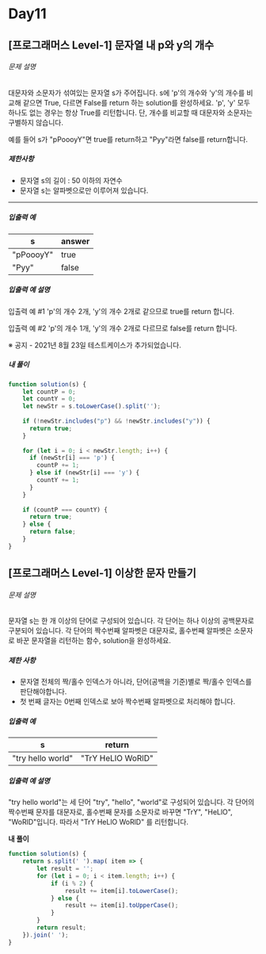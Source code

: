 # Day11



## [프로그래머스 Level-1] 문자열 내 p와 y의 개수

###### 문제 설명

대문자와 소문자가 섞여있는 문자열 s가 주어집니다. s에 'p'의 개수와 'y'의 개수를 비교해 같으면 True, 다르면 False를 return 하는 solution를 완성하세요. 'p', 'y' 모두 하나도 없는 경우는 항상 True를 리턴합니다. 단, 개수를 비교할 때 대문자와 소문자는 구별하지 않습니다.

예를 들어 s가 "pPoooyY"면 true를 return하고 "Pyy"라면 false를 return합니다.

##### 제한사항

- 문자열 s의 길이 : 50 이하의 자연수
- 문자열 s는 알파벳으로만 이루어져 있습니다.

------

##### 입출력 예

| s         | answer |
| --------- | ------ |
| "pPoooyY" | true   |
| "Pyy"     | false  |

##### 입출력 예 설명

입출력 예 #1
'p'의 개수 2개, 'y'의 개수 2개로 같으므로 true를 return 합니다.

입출력 예 #2
'p'의 개수 1개, 'y'의 개수 2개로 다르므로 false를 return 합니다.

※ 공지 - 2021년 8월 23일 테스트케이스가 추가되었습니다.

##### 내 풀이

```js
function solution(s) {
    let countP = 0;
    let countY = 0;
    let newStr = s.toLowerCase().split('');
    
    if (!newStr.includes("p") && !newStr.includes("y")) {
      return true;
    }
    
    for (let i = 0; i < newStr.length; i++) {
      if (newStr[i] === 'p') {
        countP += 1;
      } else if (newStr[i] === 'y') {
        countY += 1;
      }   
    }
    
    if (countP === countY) {
      return true;
    } else {
      return false;
    }
}
```



## [프로그래머스 Level-1] 이상한 문자 만들기

###### 문제 설명

문자열 s는 한 개 이상의 단어로 구성되어 있습니다. 각 단어는 하나 이상의 공백문자로 구분되어 있습니다. 각 단어의 짝수번째 알파벳은 대문자로, 홀수번째 알파벳은 소문자로 바꾼 문자열을 리턴하는 함수, solution을 완성하세요.

##### 제한 사항

- 문자열 전체의 짝/홀수 인덱스가 아니라, 단어(공백을 기준)별로 짝/홀수 인덱스를 판단해야합니다.
- 첫 번째 글자는 0번째 인덱스로 보아 짝수번째 알파벳으로 처리해야 합니다.

##### 입출력 예

| s                 | return            |
| ----------------- | ----------------- |
| "try hello world" | "TrY HeLlO WoRlD" |

##### 입출력 예 설명

"try hello world"는 세 단어 "try", "hello", "world"로 구성되어 있습니다. 각 단어의 짝수번째 문자를 대문자로, 홀수번째 문자를 소문자로 바꾸면 "TrY", "HeLlO", "WoRlD"입니다. 따라서 "TrY HeLlO WoRlD" 를 리턴합니다.

**내 풀이**

```js
function solution(s) {
    return s.split(' ').map( item => {
        let result = '';
        for (let i = 0; i < item.length; i++) {
            if (i % 2) {
                result += item[i].toLowerCase();
            } else {
                result += item[i].toUpperCase();
            }
        }
        return result;
    }).join(' ');
}
```
